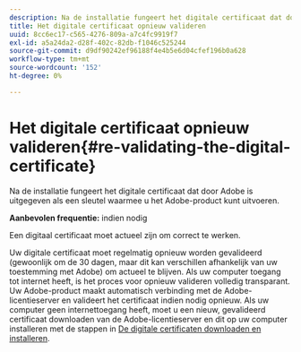 ```yaml
---
description: Na de installatie fungeert het digitale certificaat dat door Adobe is uitgegeven als een sleutel waarmee u het Adobe-product kunt uitvoeren.
title: Het digitale certificaat opnieuw valideren
uuid: 8cc6ec17-c565-4276-809a-a7c4fc9919f7
exl-id: a5a24da2-d28f-402c-82db-f1046c525244
source-git-commit: d9df90242ef96188f4e4b5e6d04cfef196b0a628
workflow-type: tm+mt
source-wordcount: '152'
ht-degree: 0%

---
```


# Het digitale certificaat opnieuw valideren{#re-validating-the-digital-certificate}

Na de installatie fungeert het digitale certificaat dat door Adobe is uitgegeven als een sleutel waarmee u het Adobe-product kunt uitvoeren.

**Aanbevolen frequentie:** indien nodig

Een digitaal certificaat moet actueel zijn om correct te werken.

Uw digitale certificaat moet regelmatig opnieuw worden gevalideerd (gewoonlijk om de 30 dagen, maar dit kan verschillen afhankelijk van uw toestemming met Adobe) om actueel te blijven. Als uw computer toegang tot internet heeft, is het proces voor opnieuw valideren volledig transparant. Uw Adobe-product maakt automatisch verbinding met de Adobe-licentieserver en valideert het certificaat indien nodig opnieuw. Als uw computer geen internettoegang heeft, moet u een nieuw, gevalideerd certificaat downloaden van de Adobe-licentieserver en dit op uw computer installeren met de stappen in [De digitale certificaten downloaden en installeren](../../../home/c-inst-svr/c-install-ins-svr/t-install-proc-inst-svr-dpu/c-dnld-dgtl-cert/c-dnld-dgtl-cert.md#concept-4f79c240492f4e52b6375b4b3bbefa17).
